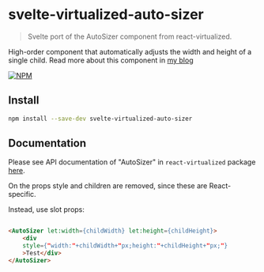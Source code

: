 # svelte-virtualized-auto-sizer

> Svelte port of the AutoSizer component from react-virtualized.

High-order component that automatically adjusts the width and height of a single child. Read more about this component in [my blog](https://gradientdescent.de/porting-react)

[![NPM](https://img.shields.io/npm/v/svelte-virtualized-auto-sizer.svg)](https://www.npmjs.com/package/svelte-virtualized-auto-sizer)

## Install

```bash
npm install --save-dev svelte-virtualized-auto-sizer
```

## Documentation

Please see API documentation of "AutoSizer" in `react-virtualized` package [here](https://github.com/bvaughn/react-virtualized/blob/master/docs/AutoSizer.md).

On the props style and children are removed, since these are React-specific.

Instead, use slot props:

```html

<AutoSizer let:width={childWidth} let:height={childHeight}>
    <div 
    style={"width:"+childWidth+"px;height:"+childHeight+"px;"}
    >Test</div>
</AutoSizer>

```

